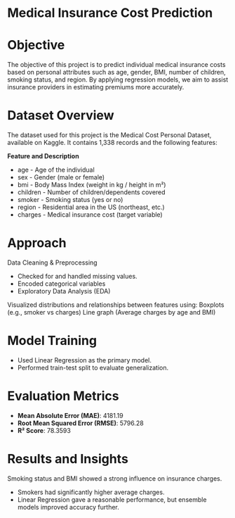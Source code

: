 # Medical Insurance Cost Prediction

# Objective
The objective of this project is to predict individual medical insurance costs based on personal attributes such as age, gender, BMI, number of children, smoking status, and region. By applying regression models, we aim to assist insurance providers in estimating premiums more accurately.

# Dataset Overview
The dataset used for this project is the Medical Cost Personal Dataset, available on Kaggle. It contains 1,338 records and the following features:

**Feature and Description**
- age	        -  Age of the individual
- sex       	-  Gender (male or female)
- bmi       	-  Body Mass Index (weight in kg / height in m²)
- children	  -  Number of children/dependents covered
- smoker    	-  Smoking status (yes or no)
- region	    -  Residential area in the US (northeast, etc.)
- charges	    -  Medical insurance cost (target variable)

# Approach
Data Cleaning & Preprocessing

- Checked for and handled missing values.
- Encoded categorical variables 
- Exploratory Data Analysis (EDA)

Visualized distributions and relationships between features using:
Boxplots (e.g., smoker vs charges)
Line graph (Average charges by age and BMI) 

# Model Training
- Used Linear Regression as the primary model.
- Performed train-test split to evaluate generalization.

# Evaluation Metrics
- **Mean Absolute Error (MAE)**: 4181.19
- **Root Mean Squared Error (RMSE)**: 5796.28
- **R² Score**: 78.3593

# Results and Insights
Smoking status and BMI showed a strong influence on insurance charges.
- Smokers had significantly higher average charges.
- Linear Regression gave a reasonable performance, but ensemble models improved accuracy further.
